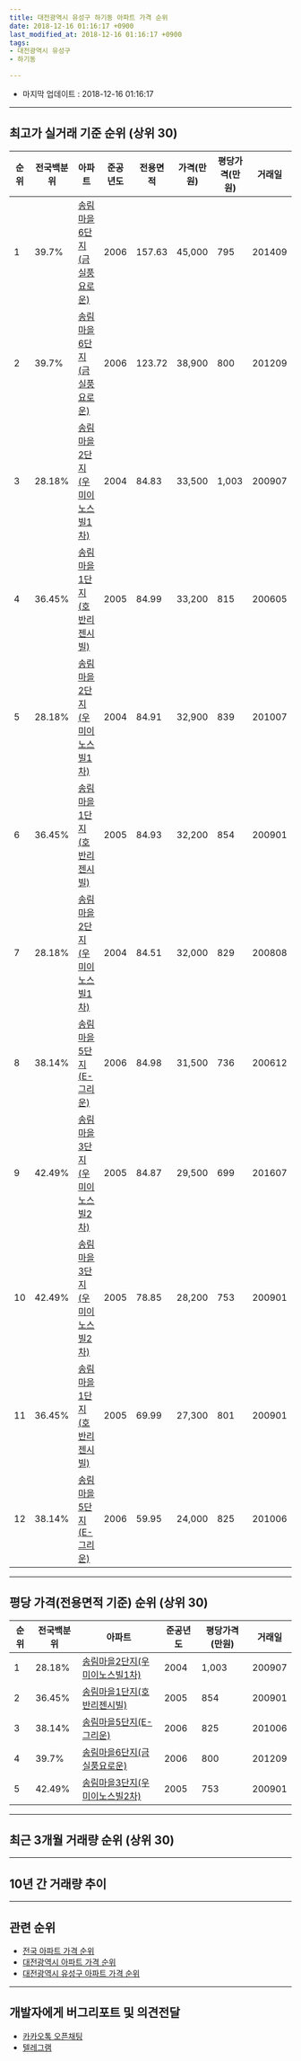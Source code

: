 ```yaml
---
title: 대전광역시 유성구 하기동 아파트 가격 순위
date: 2018-12-16 01:16:17 +0900
last_modified_at: 2018-12-16 01:16:17 +0900
tags:
- 대전광역시 유성구
- 하기동

---
```


* 마지막 업데이트 : 2018-12-16 01:16:17

---

## 최고가 실거래 기준 순위 (상위 30)


|순위|전국백분위|아파트|준공년도|전용면적|가격(만원)|평당가격(만원)|거래일|
|---|---|---|---|---|---|---|---|
|1|39.7%|[송림마을6단지(금실풍요로운)](https://search.naver.com/search.naver?query=%EB%8C%80%EC%A0%84%EA%B4%91%EC%97%AD%EC%8B%9C+%EC%9C%A0%EC%84%B1%EA%B5%AC+%ED%95%98%EA%B8%B0%EB%8F%99+%EC%86%A1%EB%A6%BC%EB%A7%88%EC%9D%846%EB%8B%A8%EC%A7%80%28%EA%B8%88%EC%8B%A4%ED%92%8D%EC%9A%94%EB%A1%9C%EC%9A%B4%29)|2006|157.63|45,000|795|201409|
|2|39.7%|[송림마을6단지(금실풍요로운)](https://search.naver.com/search.naver?query=%EB%8C%80%EC%A0%84%EA%B4%91%EC%97%AD%EC%8B%9C+%EC%9C%A0%EC%84%B1%EA%B5%AC+%ED%95%98%EA%B8%B0%EB%8F%99+%EC%86%A1%EB%A6%BC%EB%A7%88%EC%9D%846%EB%8B%A8%EC%A7%80%28%EA%B8%88%EC%8B%A4%ED%92%8D%EC%9A%94%EB%A1%9C%EC%9A%B4%29)|2006|123.72|38,900|800|201209|
|3|28.18%|[송림마을2단지(우미이노스빌1차)](https://search.naver.com/search.naver?query=%EB%8C%80%EC%A0%84%EA%B4%91%EC%97%AD%EC%8B%9C+%EC%9C%A0%EC%84%B1%EA%B5%AC+%ED%95%98%EA%B8%B0%EB%8F%99+%EC%86%A1%EB%A6%BC%EB%A7%88%EC%9D%842%EB%8B%A8%EC%A7%80%28%EC%9A%B0%EB%AF%B8%EC%9D%B4%EB%85%B8%EC%8A%A4%EB%B9%8C1%EC%B0%A8%29)|2004|84.83|33,500|1,003|200907|
|4|36.45%|[송림마을1단지(호반리젠시빌)](https://search.naver.com/search.naver?query=%EB%8C%80%EC%A0%84%EA%B4%91%EC%97%AD%EC%8B%9C+%EC%9C%A0%EC%84%B1%EA%B5%AC+%ED%95%98%EA%B8%B0%EB%8F%99+%EC%86%A1%EB%A6%BC%EB%A7%88%EC%9D%841%EB%8B%A8%EC%A7%80%28%ED%98%B8%EB%B0%98%EB%A6%AC%EC%A0%A0%EC%8B%9C%EB%B9%8C%29)|2005|84.99|33,200|815|200605|
|5|28.18%|[송림마을2단지(우미이노스빌1차)](https://search.naver.com/search.naver?query=%EB%8C%80%EC%A0%84%EA%B4%91%EC%97%AD%EC%8B%9C+%EC%9C%A0%EC%84%B1%EA%B5%AC+%ED%95%98%EA%B8%B0%EB%8F%99+%EC%86%A1%EB%A6%BC%EB%A7%88%EC%9D%842%EB%8B%A8%EC%A7%80%28%EC%9A%B0%EB%AF%B8%EC%9D%B4%EB%85%B8%EC%8A%A4%EB%B9%8C1%EC%B0%A8%29)|2004|84.91|32,900|839|201007|
|6|36.45%|[송림마을1단지(호반리젠시빌)](https://search.naver.com/search.naver?query=%EB%8C%80%EC%A0%84%EA%B4%91%EC%97%AD%EC%8B%9C+%EC%9C%A0%EC%84%B1%EA%B5%AC+%ED%95%98%EA%B8%B0%EB%8F%99+%EC%86%A1%EB%A6%BC%EB%A7%88%EC%9D%841%EB%8B%A8%EC%A7%80%28%ED%98%B8%EB%B0%98%EB%A6%AC%EC%A0%A0%EC%8B%9C%EB%B9%8C%29)|2005|84.93|32,200|854|200901|
|7|28.18%|[송림마을2단지(우미이노스빌1차)](https://search.naver.com/search.naver?query=%EB%8C%80%EC%A0%84%EA%B4%91%EC%97%AD%EC%8B%9C+%EC%9C%A0%EC%84%B1%EA%B5%AC+%ED%95%98%EA%B8%B0%EB%8F%99+%EC%86%A1%EB%A6%BC%EB%A7%88%EC%9D%842%EB%8B%A8%EC%A7%80%28%EC%9A%B0%EB%AF%B8%EC%9D%B4%EB%85%B8%EC%8A%A4%EB%B9%8C1%EC%B0%A8%29)|2004|84.51|32,000|829|200808|
|8|38.14%|[송림마을5단지(E-그리운)](https://search.naver.com/search.naver?query=%EB%8C%80%EC%A0%84%EA%B4%91%EC%97%AD%EC%8B%9C+%EC%9C%A0%EC%84%B1%EA%B5%AC+%ED%95%98%EA%B8%B0%EB%8F%99+%EC%86%A1%EB%A6%BC%EB%A7%88%EC%9D%845%EB%8B%A8%EC%A7%80%28E-%EA%B7%B8%EB%A6%AC%EC%9A%B4%29)|2006|84.98|31,500|736|200612|
|9|42.49%|[송림마을3단지(우미이노스빌2차)](https://search.naver.com/search.naver?query=%EB%8C%80%EC%A0%84%EA%B4%91%EC%97%AD%EC%8B%9C+%EC%9C%A0%EC%84%B1%EA%B5%AC+%ED%95%98%EA%B8%B0%EB%8F%99+%EC%86%A1%EB%A6%BC%EB%A7%88%EC%9D%843%EB%8B%A8%EC%A7%80%28%EC%9A%B0%EB%AF%B8%EC%9D%B4%EB%85%B8%EC%8A%A4%EB%B9%8C2%EC%B0%A8%29)|2005|84.87|29,500|699|201607|
|10|42.49%|[송림마을3단지(우미이노스빌2차)](https://search.naver.com/search.naver?query=%EB%8C%80%EC%A0%84%EA%B4%91%EC%97%AD%EC%8B%9C+%EC%9C%A0%EC%84%B1%EA%B5%AC+%ED%95%98%EA%B8%B0%EB%8F%99+%EC%86%A1%EB%A6%BC%EB%A7%88%EC%9D%843%EB%8B%A8%EC%A7%80%28%EC%9A%B0%EB%AF%B8%EC%9D%B4%EB%85%B8%EC%8A%A4%EB%B9%8C2%EC%B0%A8%29)|2005|78.85|28,200|753|200901|
|11|36.45%|[송림마을1단지(호반리젠시빌)](https://search.naver.com/search.naver?query=%EB%8C%80%EC%A0%84%EA%B4%91%EC%97%AD%EC%8B%9C+%EC%9C%A0%EC%84%B1%EA%B5%AC+%ED%95%98%EA%B8%B0%EB%8F%99+%EC%86%A1%EB%A6%BC%EB%A7%88%EC%9D%841%EB%8B%A8%EC%A7%80%28%ED%98%B8%EB%B0%98%EB%A6%AC%EC%A0%A0%EC%8B%9C%EB%B9%8C%29)|2005|69.99|27,300|801|200901|
|12|38.14%|[송림마을5단지(E-그리운)](https://search.naver.com/search.naver?query=%EB%8C%80%EC%A0%84%EA%B4%91%EC%97%AD%EC%8B%9C+%EC%9C%A0%EC%84%B1%EA%B5%AC+%ED%95%98%EA%B8%B0%EB%8F%99+%EC%86%A1%EB%A6%BC%EB%A7%88%EC%9D%845%EB%8B%A8%EC%A7%80%28E-%EA%B7%B8%EB%A6%AC%EC%9A%B4%29)|2006|59.95|24,000|825|201006|


---

## 평당 가격(전용면적 기준) 순위 (상위 30)


|순위|전국백분위|아파트|준공년도|평당가격(만원)|거래일|
|---|---|---|---|---|---|
|1|28.18%|[송림마을2단지(우미이노스빌1차)](https://search.naver.com/search.naver?query=%EB%8C%80%EC%A0%84%EA%B4%91%EC%97%AD%EC%8B%9C+%EC%9C%A0%EC%84%B1%EA%B5%AC+%ED%95%98%EA%B8%B0%EB%8F%99+%EC%86%A1%EB%A6%BC%EB%A7%88%EC%9D%842%EB%8B%A8%EC%A7%80%28%EC%9A%B0%EB%AF%B8%EC%9D%B4%EB%85%B8%EC%8A%A4%EB%B9%8C1%EC%B0%A8%29)|2004|1,003|200907|
|2|36.45%|[송림마을1단지(호반리젠시빌)](https://search.naver.com/search.naver?query=%EB%8C%80%EC%A0%84%EA%B4%91%EC%97%AD%EC%8B%9C+%EC%9C%A0%EC%84%B1%EA%B5%AC+%ED%95%98%EA%B8%B0%EB%8F%99+%EC%86%A1%EB%A6%BC%EB%A7%88%EC%9D%841%EB%8B%A8%EC%A7%80%28%ED%98%B8%EB%B0%98%EB%A6%AC%EC%A0%A0%EC%8B%9C%EB%B9%8C%29)|2005|854|200901|
|3|38.14%|[송림마을5단지(E-그리운)](https://search.naver.com/search.naver?query=%EB%8C%80%EC%A0%84%EA%B4%91%EC%97%AD%EC%8B%9C+%EC%9C%A0%EC%84%B1%EA%B5%AC+%ED%95%98%EA%B8%B0%EB%8F%99+%EC%86%A1%EB%A6%BC%EB%A7%88%EC%9D%845%EB%8B%A8%EC%A7%80%28E-%EA%B7%B8%EB%A6%AC%EC%9A%B4%29)|2006|825|201006|
|4|39.7%|[송림마을6단지(금실풍요로운)](https://search.naver.com/search.naver?query=%EB%8C%80%EC%A0%84%EA%B4%91%EC%97%AD%EC%8B%9C+%EC%9C%A0%EC%84%B1%EA%B5%AC+%ED%95%98%EA%B8%B0%EB%8F%99+%EC%86%A1%EB%A6%BC%EB%A7%88%EC%9D%846%EB%8B%A8%EC%A7%80%28%EA%B8%88%EC%8B%A4%ED%92%8D%EC%9A%94%EB%A1%9C%EC%9A%B4%29)|2006|800|201209|
|5|42.49%|[송림마을3단지(우미이노스빌2차)](https://search.naver.com/search.naver?query=%EB%8C%80%EC%A0%84%EA%B4%91%EC%97%AD%EC%8B%9C+%EC%9C%A0%EC%84%B1%EA%B5%AC+%ED%95%98%EA%B8%B0%EB%8F%99+%EC%86%A1%EB%A6%BC%EB%A7%88%EC%9D%843%EB%8B%A8%EC%A7%80%28%EC%9A%B0%EB%AF%B8%EC%9D%B4%EB%85%B8%EC%8A%A4%EB%B9%8C2%EC%B0%A8%29)|2005|753|200901|


---

## 최근 3개월 거래량 순위 (상위 30)


<div style="width:100%;">
    <canvas id="deal_count_ranking" height="250"></canvas>
</div>


<script>
new Chart(document.getElementById("deal_count_ranking"), {
    type: 'horizontalBar',
    data: {
        labels: ['송림마을2단지(우미이노스빌1차)', '송림마을1단지(호반리젠시빌)', '송림마을3단지(우미이노스빌2차)', '송림마을5단지(E-그리운)', '송림마을6단지(금실풍요로운)'],
        datasets: [{
            label: '실거래 수',
            data: [13, 11, 11, 8, 6],
            borderColor: "rgba(255, 0, 128, 1)",
            backgroundColor: "rgba(255, 0, 128, 0.5)",
            fill: false,
        }]
    },
    options: {
        responsive: true,
        title: {
            display: true,
            text: '최근 3개월 거래량 순위'
        },
        tooltips: {
            mode: 'index',
            intersect: false,
            callbacks: {
                title: function(tooltipItems, data) {
                    return "실거래 수:";
                },
                label: function(tooltipItem, data) {
                    return data.labels[tooltipItem.index] + ": " + tooltipItem.xLabel;
                }
            }
        },
        hover: {
            mode: 'nearest',
            intersect: true
        },
        scales: {
            xAxes: [{
                display: true,
                scaleLabel: {
                    display: true,
                    labelString: '실거래 수'
                },
                ticks: {
                    suggestedMin: 0,
                }
            }],
            yAxes: [{
                display: true,
                ticks: {
                    autoSkip: false,
                    callback: function(value, index, values) {
                        if (value.length > 15)
                            return value.substr(0, 13) + "...";
                        else
                            return value;
                    }
                },
                scaleLabel: {
                    display: false,
                }
            }]
        }
    }
});

</script>


---

## 10년 간 거래량 추이


<div style="width:100%;">
    <canvas id="deal_progress" height="250"></canvas>
</div>

<script>
new Chart(document.getElementById("deal_progress"), {
    type: 'line',
    data: {
        labels: ['200812','200901','200902','200903','200904','200905','200906','200907','200908','200909','200910','200911','200912','201001','201002','201003','201004','201005','201006','201007','201008','201009','201010','201011','201012','201101','201102','201103','201104','201105','201106','201107','201108','201109','201110','201111','201112','201201','201202','201203','201204','201205','201206','201207','201208','201209','201210','201211','201212','201301','201302','201303','201304','201305','201306','201307','201308','201309','201310','201311','201312','201401','201402','201403','201404','201405','201406','201407','201408','201409','201410','201411','201412','201501','201502','201503','201504','201505','201506','201507','201508','201509','201510','201511','201512','201601','201602','201603','201604','201605','201606','201607','201608','201609','201610','201611','201612','201701','201702','201703','201704','201705','201706','201707','201708','201709','201710','201711','201712','201801','201802','201803','201804','201805','201806','201807','201808','201809','201810','201811','201812'],
        datasets: [{
            label: '실거래 수',
            pointRadius: 1,
            data: [3, 10, 14, 13, 17, 16, 13, 24, 25, 12, 16, 11, 13, 23, 7, 10, 7, 12, 14, 12, 15, 21, 24, 40, 35, 41, 19, 13, 15, 23, 27, 14, 14, 10, 11, 12, 13, 6, 6, 12, 5, 6, 5, 6, 2, 12, 12, 9, 13, 9, 10, 9, 10, 17, 19, 10, 9, 8, 38, 16, 12, 18, 6, 12, 12, 10, 11, 14, 14, 10, 19, 12, 21, 14, 16, 10, 20, 10, 14, 17, 13, 17, 21, 15, 17, 17, 21, 22, 19, 10, 21, 21, 29, 25, 50, 44, 28, 13, 21, 22, 10, 11, 10, 14, 24, 16, 13, 18, 11, 13, 15, 6, 11, 12, 10, 8, 13, 11, 29, 12, 8],
            borderColor: "rgba(255, 201, 14, 1)",
            backgroundColor: "rgba(255, 201, 14, 0.5)",
            fill: true,
        }]
    },
    options: {
        responsive: true,
        title: {
            display: true,
            text: '10년간 거래량 추이'
        },
        tooltips: {
            mode: 'index',
            intersect: false,
        },
        hover: {
            mode: 'nearest',
            intersect: true
        },
        scales: {
            xAxes: [{
                display: true,
                scaleLabel: {
                    display: true,
                    labelString: '년/월'
                }
            }],
            yAxes: [{
                display: true,
                ticks: {
                    suggestedMin: 0,
                },
                scaleLabel: {
                    display: true,
                    labelString: '실거래 수'
                }
            }]
        }
    }
});

</script>


---

## 관련 순위

- [전국 아파트 가격 순위](https://inasie.github.io/apt-ranking/전국)
- [대전광역시 아파트 가격 순위](https://inasie.github.io/apt-ranking/대전광역시)
- [대전광역시 유성구 아파트 가격 순위](https://inasie.github.io/apt-ranking/대전광역시-유성구)


---

## 개발자에게 버그리포트 및 의견전달

- [카카오톡 오픈채팅](https://open.kakao.com/o/gLJUAP4)
- [텔레그램](https://t.me/inasie)

